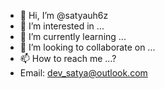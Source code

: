 - 👋 Hi, I’m @satyauh6z
- 👀 I’m interested in ...
- 🌱 I’m currently learning ...
- 💞️ I’m looking to collaborate on ...
- 📫 How to reach me ...?
-    Email: dev_satya@outlook.com

<!---
satyauh6z/satyauh6z is a ✨ special ✨ repository because its `README.md` (this file) appears on your GitHub profile.
You can click the Preview link to take a look at your changes.
--->
